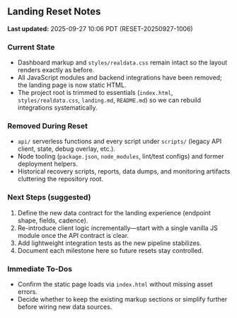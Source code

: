 ## Landing Reset Notes
**Last updated:** 2025-09-27 10:06 PDT (RESET-20250927-1006)

### Current State
- Dashboard markup and `styles/realdata.css` remain intact so the layout renders exactly as before.
- All JavaScript modules and backend integrations have been removed; the landing page is now static HTML.
- The project root is trimmed to essentials (`index.html`, `styles/realdata.css`, `landing.md`, `README.md`) so we can rebuild integrations systematically.

### Removed During Reset
- `api/` serverless functions and every script under `scripts/` (legacy API client, state, debug overlay, etc.).
- Node tooling (`package.json`, `node_modules`, lint/test configs) and former deployment helpers.
- Historical recovery scripts, reports, data dumps, and monitoring artifacts cluttering the repository root.

### Next Steps (suggested)
1. Define the new data contract for the landing experience (endpoint shape, fields, cadence).
2. Re-introduce client logic incrementally—start with a single vanilla JS module once the API contract is clear.
3. Add lightweight integration tests as the new pipeline stabilizes.
4. Document each milestone here so future resets stay controlled.

### Immediate To-Dos
- Confirm the static page loads via `index.html` without missing asset errors.
- Decide whether to keep the existing markup sections or simplify further before wiring new data sources.

